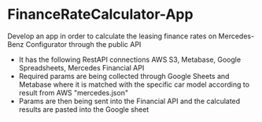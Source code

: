 # FinanceRateCalculator-App

Develop an app in order to calculate the leasing finance rates on Mercedes-Benz Configurator through the public API
- It has the following RestAPI connections AWS S3, Metabase, Google Spreadsheets, Mercedes Financial API
- Required params are being collected through Google Sheets and Metabase where it is matched with the specific car model according to result from AWS "mercedes.json"
- Params are then being sent into the Financial API and the calculated results are pasted into the Google sheet

